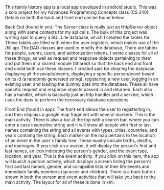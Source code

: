 This family history app is a local app developed in android studio. This was a solo project for my Advanced Programming Concepts class (CS 240). Details on both the back and front end can be found below.

Back End (found in src):
The Server class is really just an HttpServer object along with some contexts for my api calls. The bulk of this project was writing apis to query a SQL Lite database, which I created the tables for. These tables are filled with when the user registers, which makes use of the /fill api. The DAO classes are used to modify the database. There are tables for people, events, users, and authorization tokens. I wrote classes for all of these things, as well as request and response objects pertaining to them and put them in a shared module (Shared) so that the back end and front end could both use these classes. I created apis for clearing the database, displaying all the people/events, displaying a specific person/event based on its id (a randomly generated string), registering a new user, logging in an existing user, and loading the dummy data into the database. These all have specific request and response objects passed in and returned. Each also has a handler, which is basically just an http handler and a service, which uses the daos to perform the necessary database operations. 

Front End (found in app):
The front end allows the user to register/log in, and then displays a google map fragment with several markers. This is the main activity. There is also a bar at the top with a search bar, where you can enter a case insensitive string and it will show all people with first or last names containing the string and all events with types, cities, countries, and years containg the string. Each marker on the map pertains to the location of an event in the user's family tree. These mostly include births, deaths, and marriages. If you click on a marker, it will display the person's first and last names, an icon indicating the person's gender, and the event type, location, and year. This is the event activity. If you click on this item, the app will launch a person activity, which displays a screen listing the person's first and last names, gender, and collapsible lists of their life events and immediate family members (spouses and children). There is a back button shown in both the person and event activities that will take you back to the main activity. The layout for all of these is done in xml. 
